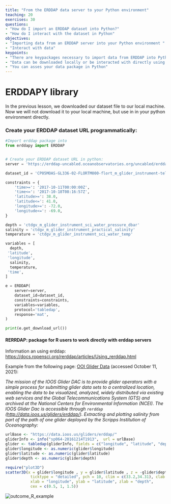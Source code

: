 ```yaml
---
title: "From the ERDDAP data server to your Python environment"
teaching: 20
exercises: 30
questions:
- "How do I import an ERDDAP dataset into Python?"
- "How do I interact with the dataset in Python"
objectives:
- "Importing data from an ERDDAP server into your Python environment "
- "Interact with data"
keypoints:
- "There are keypackages necessary to import data from ERDDAP into Python: pandas, urllib"
- "Data can be downloaded locally or be interacted with directly using erddapy"
- "You can asses your data package in Python"
---
```




# ERDDAPY library

In the previous lesson, we downloaded our dataset file to our local machine. Now we will not download it to your local machine, but use in in your python environment directly. 



### Create your ERDDAP dataset URL programmatically:



```Python
#Import erddap package into 
from erddapy import ERDDAP


# Create your ERDDAP dataset URL in python: 
server = 'https://erddap-uncabled.oceanobservatories.org/uncabled/erddap'

dataset_id = 'CP05MOAS-GL336-02-FLORTM000-flort_m_glider_instrument-telemetered-deployment0005-tabledap'

constraints = {
    'time>=': '2017-10-11T00:00:00Z',
    'time<=': '2017-10-18T08:16:57Z',
    'latitude>=': 38.0,
    'latitude<=': 41.0,
    'longitude>=': -72.0,
    'longitude<=': -69.0,
}

depth = 'ctdgv_m_glider_instrument_sci_water_pressure_dbar'
salinity = 'ctdgv_m_glider_instrument_practical_salinity'
temperature = 'ctdgv_m_glider_instrument_sci_water_temp'

variables = [
  depth,
 'latitude',
 'longitude',
  salinity,
  temperature,
 'time',
]
```



```Python
e = ERDDAP(
    server=server,
    dataset_id=dataset_id,
    constraints=constraints,
    variables=variables,
    protocol='tabledap',
    response='mat',
)

print(e.get_download_url())
```



#### RERRDAP: package for R users to work directly with erddap servers

Information an using erddap: https://docs.ropensci.org/rerddap/articles/Using_rerddap.html  

Example from the following page: [OOI Glider Data](https://docs.ropensci.org/rerddap/articles/Using_rerddap.html#ioos-glider-data) (accessed October 11, 2021):

*The mission of the IOOS Glider DAC is to provide glider operators with a simple process for submitting glider data sets to a centralized  location, enabling the data to be visualized, analyzed, widely  distributed via existing web services and the Global Telecommunications  System (GTS) and archived at the National Centers for Environmental  Information (NCEI). The IOOS Glider Dac is accessible through `rerddap` (http://data.ioos.us/gliders/erddap/). Extracting and plotting salinity from part of the path of one glider deployed by the Scripps Institution of Oceanography:*

```R
urlBase <- "https://data.ioos.us/gliders/erddap/"
gliderInfo <- info("sp064-20161214T1913",  url = urlBase)
glider <- tabledap(gliderInfo, fields = c("longitude", "latitude", "depth", "salinity"), 'time>=2016-12-14', 'time<=2016-12-23', url = urlBase)
glider$longitude <- as.numeric(glider$longitude)
glider$latitude <- as.numeric(glider$latitude)
glider$depth <- as.numeric(glider$depth)
```

``` R
require("plot3D")
scatter3D(x = glider$longitude , y = glider$latitude , z = -glider$depth, colvar = glider$salinity, col = colors$salinity, phi = 40, theta = 25, bty = "g", type = "p",
           ticktype = "detailed", pch = 10, clim = c(33.2,34.31), clab = 'Salinity',
           xlab = "longitude", ylab = "latitude", zlab = "depth",
           cex = c(0.5, 1, 1.5))
```

![outcome_R_example](https://docs.ropensci.org/rerddap/man/figures/glider-1.png)
